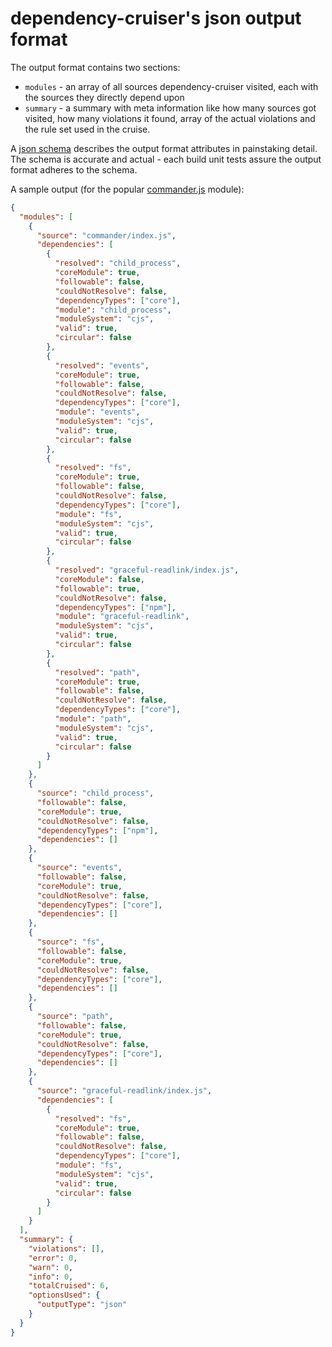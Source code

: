 # dependency-cruiser's json output format

The output format contains two sections:

- `modules` - an array of all sources dependency-cruiser visited, each with
  the sources they directly depend upon
- `summary` - a summary with meta information like how many sources got visited,
  how many violations it found, array of the actual violations and the rule set
  used in the cruise.

A [json schema](../src/schema/cruise-result.schema.json) describes the output format
attributes in painstaking detail. The schema is accurate and actual - each build
unit tests assure the output format adheres to the schema.

A sample output (for the popular [commander.js](https://github.com/tj/commander.js)
module):

```json
{
  "modules": [
    {
      "source": "commander/index.js",
      "dependencies": [
        {
          "resolved": "child_process",
          "coreModule": true,
          "followable": false,
          "couldNotResolve": false,
          "dependencyTypes": ["core"],
          "module": "child_process",
          "moduleSystem": "cjs",
          "valid": true,
          "circular": false
        },
        {
          "resolved": "events",
          "coreModule": true,
          "followable": false,
          "couldNotResolve": false,
          "dependencyTypes": ["core"],
          "module": "events",
          "moduleSystem": "cjs",
          "valid": true,
          "circular": false
        },
        {
          "resolved": "fs",
          "coreModule": true,
          "followable": false,
          "couldNotResolve": false,
          "dependencyTypes": ["core"],
          "module": "fs",
          "moduleSystem": "cjs",
          "valid": true,
          "circular": false
        },
        {
          "resolved": "graceful-readlink/index.js",
          "coreModule": false,
          "followable": true,
          "couldNotResolve": false,
          "dependencyTypes": ["npm"],
          "module": "graceful-readlink",
          "moduleSystem": "cjs",
          "valid": true,
          "circular": false
        },
        {
          "resolved": "path",
          "coreModule": true,
          "followable": false,
          "couldNotResolve": false,
          "dependencyTypes": ["core"],
          "module": "path",
          "moduleSystem": "cjs",
          "valid": true,
          "circular": false
        }
      ]
    },
    {
      "source": "child_process",
      "followable": false,
      "coreModule": true,
      "couldNotResolve": false,
      "dependencyTypes": ["npm"],
      "dependencies": []
    },
    {
      "source": "events",
      "followable": false,
      "coreModule": true,
      "couldNotResolve": false,
      "dependencyTypes": ["core"],
      "dependencies": []
    },
    {
      "source": "fs",
      "followable": false,
      "coreModule": true,
      "couldNotResolve": false,
      "dependencyTypes": ["core"],
      "dependencies": []
    },
    {
      "source": "path",
      "followable": false,
      "coreModule": true,
      "couldNotResolve": false,
      "dependencyTypes": ["core"],
      "dependencies": []
    },
    {
      "source": "graceful-readlink/index.js",
      "dependencies": [
        {
          "resolved": "fs",
          "coreModule": true,
          "followable": false,
          "couldNotResolve": false,
          "dependencyTypes": ["core"],
          "module": "fs",
          "moduleSystem": "cjs",
          "valid": true,
          "circular": false
        }
      ]
    }
  ],
  "summary": {
    "violations": [],
    "error": 0,
    "warn": 0,
    "info": 0,
    "totalCruised": 6,
    "optionsUsed": {
      "outputType": "json"
    }
  }
}
```
